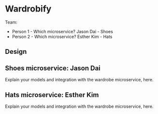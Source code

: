 # Wardrobify

Team:

* Person 1 - Which microservice?
Jason Dai - Shoes
* Person 2 - Which microservice?
Esther Kim - Hats

## Design

## Shoes microservice: Jason Dai

Explain your models and integration with the wardrobe
microservice, here.


## Hats microservice: Esther Kim

Explain your models and integration with the wardrobe
microservice, here.
